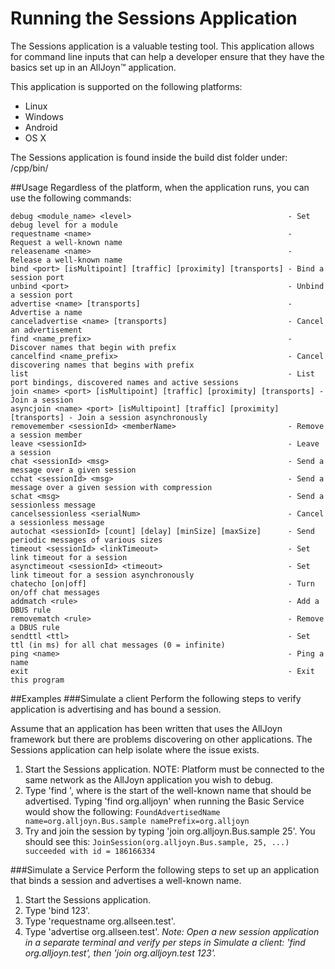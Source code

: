 # Running the Sessions Application

The Sessions application is a valuable testing tool. This application allows for command line inputs that can help a developer ensure that they have the basics set up in an AllJoyn&trade; application.

This application is supported on the following platforms:
* Linux
* Windows
* Android
* OS X

The Sessions application is found inside the build dist folder under:
<build dist folder>/cpp/bin/<sessions or session.exe>

##Usage
Regardless of the platform, when the application runs, you can use the following commands:
```
debug <module_name> <level>                                   - Set debug level for a module
requestname <name>                                            - Request a well-known name
releasename <name>                                            - Release a well-known name
bind <port> [isMultipoint] [traffic] [proximity] [transports] - Bind a session port
unbind <port>                                                 - Unbind a session port
advertise <name> [transports]                                 - Advertise a name
canceladvertise <name> [transports]                           - Cancel an advertisement
find <name_prefix>                                            - Discover names that begin with prefix
cancelfind <name_prefix>                                      - Cancel discovering names that begins with prefix
list                                                          - List port bindings, discovered names and active sessions
join <name> <port> [isMultipoint] [traffic] [proximity] [transports] - Join a session
asyncjoin <name> <port> [isMultipoint] [traffic] [proximity] [transports] - Join a session asynchronously
removemember <sessionId> <memberName>                         - Remove a session member
leave <sessionId>                                             - Leave a session
chat <sessionId> <msg>                                        - Send a message over a given session
cchat <sessionId> <msg>                                       - Send a message over a given session with compression
schat <msg>                                                   - Send a sessionless message
cancelsessionless <serialNum>                                 - Cancel a sessionless message
autochat <sessionId> [count] [delay] [minSize] [maxSize]      - Send periodic messages of various sizes
timeout <sessionId> <linkTimeout>                             - Set link timeout for a session
asynctimeout <sessionId> <timeout>                            - Set link timeout for a session asynchronously
chatecho [on|off]                                             - Turn on/off chat messages
addmatch <rule>                                               - Add a DBUS rule
removematch <rule>                                            - Remove a DBUS rule
sendttl <ttl>                                                 - Set ttl (in ms) for all chat messages (0 = infinite)
ping <name>                                                   - Ping a name
exit                                                          - Exit this program
```

##Examples
###Simulate a client
Perform the following steps to verify application is advertising and has bound a session.

Assume that an application has been written that uses the AllJoyn framework but there are problems discovering on other applications. The Sessions application can help isolate where the issue exists.

1. Start the Sessions application.
    NOTE: Platform must be connected to the same network as the AllJoyn application you wish to debug.
2. Type 'find <prefix>', where <prefix> is the start of the well-known name that should be advertised.
    Typing 'find org.alljoyn' when running the Basic Service would show the following:
    `FoundAdvertisedName name=org.alljoyn.Bus.sample namePrefix=org.alljoyn`
3. Try and join the session by typing 'join org.alljoyn.Bus.sample 25'.  You should see this:
    `JoinSession(org.alljoyn.Bus.sample, 25, ...) succeeded with id = 186166334`

###Simulate a Service
Perform the following steps to set up an application that binds a session and advertises a well-known name.
1. Start the Sessions application.
2. Type 'bind 123'.
3. Type 'requestname org.allseen.test'.
4. Type 'advertise org.allseen.test'.
*Note: Open a new session application in a separate terminal and verify per steps in Simulate a client: 'find org.alljoyn.test', then 'join org.alljoyn.test 123'.*
